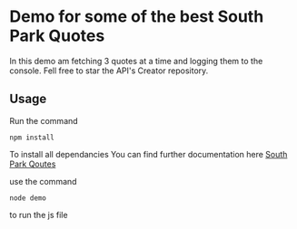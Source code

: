 # Demo for some of the best South Park Quotes
In this demo am fetching 3 quotes at a time and logging them to the console. Fell free to star the API's Creator repository.

## Usage
Run the command
```
npm install
```
To install all dependancies
You can find further documentation here [South Park Qoutes](https://github.com/Thatskat/southpark-quotes-api)

use the command
```
node demo
```
to run the js file

